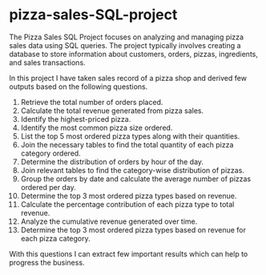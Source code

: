# pizza-sales-SQL-project
The Pizza Sales SQL Project focuses on analyzing and managing pizza sales data using SQL queries. The project typically involves creating a database to store information about customers, orders, pizzas, ingredients, and sales transactions.

In this project I have taken sales record of a pizza shop and derived few outputs based on the following questions.
1.	Retrieve the total number of orders placed.
2.	Calculate the total revenue generated from pizza sales.
3.	Identify the highest-priced pizza.
4.	Identify the most common pizza size ordered.
5.	List the top 5 most ordered pizza types along with their quantities.
6.	Join the necessary tables to find the total quantity of each pizza category ordered.
7.	Determine the distribution of orders by hour of the day.
8.	Join relevant tables to find the category-wise distribution of pizzas.
9.	Group the orders by date and calculate the average number of pizzas ordered per day.
10.	Determine the top 3 most ordered pizza types based on revenue.
11.	Calculate the percentage contribution of each pizza type to total revenue.
12.	Analyze the cumulative revenue generated over time.
13.	Determine the top 3 most ordered pizza types based on revenue for each pizza category.

With this questions I can extract few important results which can help to progress the business.  

